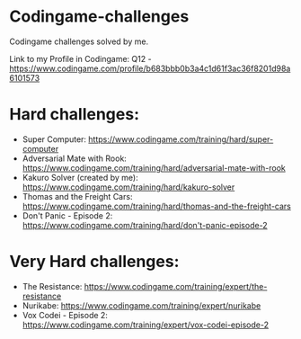 # Codingame-challenges
Codingame challenges solved by me.

Link to my Profile in Codingame: Q12 - https://www.codingame.com/profile/b683bbb0b3a4c1d61f3ac36f8201d98a6101573

# Hard challenges:
- Super Computer: https://www.codingame.com/training/hard/super-computer
- Adversarial Mate with Rook: https://www.codingame.com/training/hard/adversarial-mate-with-rook
- Kakuro Solver (created by me): https://www.codingame.com/training/hard/kakuro-solver
- Thomas and the Freight Cars: https://www.codingame.com/training/hard/thomas-and-the-freight-cars
- Don't Panic - Episode 2: https://www.codingame.com/training/hard/don't-panic-episode-2

# Very Hard challenges:
- The Resistance: https://www.codingame.com/training/expert/the-resistance
- Nurikabe: https://www.codingame.com/training/expert/nurikabe
- Vox Codei - Episode 2: https://www.codingame.com/training/expert/vox-codei-episode-2

